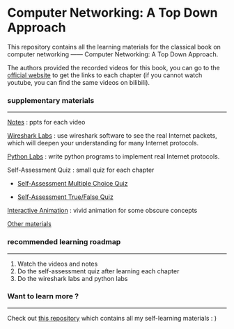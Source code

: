 # Computer Networking: A Top Down Approach

This repository contains all the learning materials for the classical book on computer networking —— Computer Networking: A Top Down Approach.

The authors provided the recorded videos for this book, you can go to the [official website](https://gaia.cs.umass.edu/kurose_ross/online_lectures.htm) to get the links to each chapter (if you cannot watch youtube, you can find the same videos on bilibili).

### supplementary materials

---

[Notes](./notes) : ppts for each video

[Wireshark Labs](./labs) : use wireshark software to see the real Internet packets, which will deepen your understanding for many Internet protocols.

[Python Labs](./Programming_Assignments) : write python programs to implement real Internet protocols.

Self-Assessment Quiz : small quiz for each chapter

- [Self-Assessment Multiple Choice Quiz](https://media.pearsoncmg.com/ph/esm/ecs_kurose_compnetwork_8/cw/content/self-assessment-mc/self-assessment-mc.php) 

- [Self-Assessment True/False Quiz](https://media.pearsoncmg.com/ph/esm/ecs_kurose_compnetwork_8/cw/content/self-assessment-tf/self-assessment-tf.php)

[Interactive Animation](https://media.pearsoncmg.com/ph/esm/ecs_kurose_compnetwork_8/cw/#interactiveanimations) :  vivid animation for some obscure concepts 

[Other materials](https://media.pearsoncmg.com/ph/esm/ecs_kurose_compnetwork_8/cw/)



### recommended learning roadmap

---

1. Watch the videos and notes
2. Do the self-assessment quiz after learning each chapter
3. Do the wireshark labs and python labs



### Want to learn more ?

---

Check out [this repository](https://github.com/PKUFlyingPig/Self-learning-Computer-Science) which contains all my self-learning materials : )
